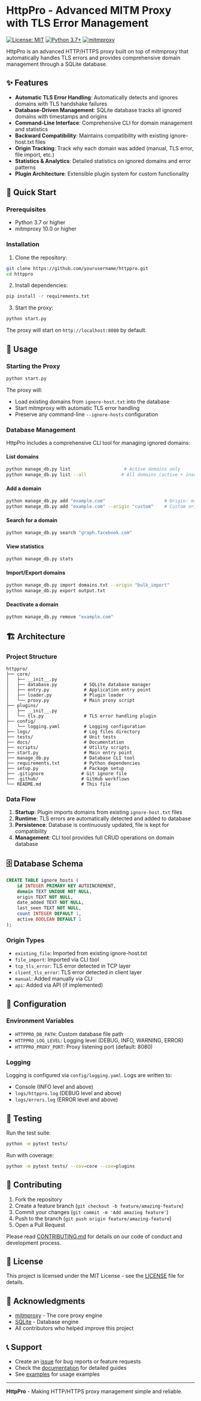 # HttpPro - Advanced MITM Proxy with TLS Error Management

[![License: MIT](https://img.shields.io/badge/License-MIT-yellow.svg)](https://opensource.org/licenses/MIT)
[![Python 3.7+](https://img.shields.io/badge/python-3.7+-blue.svg)](https://www.python.org/downloads/)
[![mitmproxy](https://img.shields.io/badge/mitmproxy-10.0+-green.svg)](https://mitmproxy.org/)

HttpPro is an advanced HTTP/HTTPS proxy built on top of mitmproxy that automatically handles TLS errors and provides comprehensive domain management through a SQLite database.

## ✨ Features

- **Automatic TLS Error Handling**: Automatically detects and ignores domains with TLS handshake failures
- **Database-Driven Management**: SQLite database tracks all ignored domains with timestamps and origins
- **Command-Line Interface**: Comprehensive CLI for domain management and statistics
- **Backward Compatibility**: Maintains compatibility with existing ignore-host.txt files
- **Origin Tracking**: Track why each domain was added (manual, TLS error, file import, etc.)
- **Statistics & Analytics**: Detailed statistics on ignored domains and error patterns
- **Plugin Architecture**: Extensible plugin system for custom functionality

## 🚀 Quick Start

### Prerequisites

- Python 3.7 or higher
- mitmproxy 10.0 or higher

### Installation

1. Clone the repository:
```bash
git clone https://github.com/yourusername/httppro.git
cd httppro
```

2. Install dependencies:
```bash
pip install -r requirements.txt
```

3. Start the proxy:
```bash
python start.py
```

The proxy will start on `http://localhost:8080` by default.

## 📖 Usage

### Starting the Proxy

```bash
python start.py
```

The proxy will:
- Load existing domains from `ignore-host.txt` into the database
- Start mitmproxy with automatic TLS error handling
- Preserve any command-line `--ignore-hosts` configuration

### Database Management

HttpPro includes a comprehensive CLI tool for managing ignored domains:

#### List domains
```bash
python manage_db.py list                    # Active domains only
python manage_db.py list --all             # All domains (active + inactive)
```

#### Add a domain
```bash
python manage_db.py add "example.com"                      # Origin: manual
python manage_db.py add "example.com" --origin "custom"    # Custom origin
```

#### Search for a domain
```bash
python manage_db.py search "graph.facebook.com"
```

#### View statistics
```bash
python manage_db.py stats
```

#### Import/Export domains
```bash
python manage_db.py import domains.txt --origin "bulk_import"
python manage_db.py export output.txt
```

#### Deactivate a domain
```bash
python manage_db.py remove "example.com"
```

## 🏗️ Architecture

### Project Structure

```
httppro/
├── core/
│   ├── __init__.py
│   ├── database.py          # SQLite database manager
│   ├── entry.py             # Application entry point
│   ├── loader.py            # Plugin loader
│   └── proxy.py             # Main proxy script
├── plugins/
│   ├── __init__.py
│   └── tls.py               # TLS error handling plugin
├── config/
│   └── logging.yaml         # Logging configuration
├── logs/                    # Log files directory
├── tests/                   # Unit tests
├── docs/                    # Documentation
├── scripts/                 # Utility scripts
├── start.py                 # Main entry point
├── manage_db.py             # Database CLI tool
├── requirements.txt         # Python dependencies
├── setup.py                 # Package setup
├── .gitignore              # Git ignore file
├── .github/                # GitHub workflows
└── README.md               # This file
```

### Data Flow

1. **Startup**: Plugin imports domains from existing `ignore-host.txt` files
2. **Runtime**: TLS errors are automatically detected and added to database
3. **Persistence**: Database is continuously updated, file is kept for compatibility
4. **Management**: CLI tool provides full CRUD operations on domain database

## 🗄️ Database Schema

```sql
CREATE TABLE ignore_hosts (
    id INTEGER PRIMARY KEY AUTOINCREMENT,
    domain TEXT UNIQUE NOT NULL,
    origin TEXT NOT NULL,
    date_added TEXT NOT NULL,
    last_seen TEXT NOT NULL,
    count INTEGER DEFAULT 1,
    active BOOLEAN DEFAULT 1
);
```

### Origin Types

- `existing_file`: Imported from existing ignore-host.txt
- `file_import`: Imported via CLI tool
- `tcp_tls_error`: TLS error detected in TCP layer
- `client_tls_error`: TLS error detected in client layer
- `manual`: Added manually via CLI
- `api`: Added via API (if implemented)

## 🔧 Configuration

### Environment Variables

- `HTTPPRO_DB_PATH`: Custom database file path
- `HTTPPRO_LOG_LEVEL`: Logging level (DEBUG, INFO, WARNING, ERROR)
- `HTTPPRO_PROXY_PORT`: Proxy listening port (default: 8080)

### Logging

Logging is configured via `config/logging.yaml`. Logs are written to:
- Console (INFO level and above)
- `logs/httppro.log` (DEBUG level and above)
- `logs/errors.log` (ERROR level and above)

## 🧪 Testing

Run the test suite:
```bash
python -m pytest tests/
```

Run with coverage:
```bash
python -m pytest tests/ --cov=core --cov=plugins
```

## 🤝 Contributing

1. Fork the repository
2. Create a feature branch (`git checkout -b feature/amazing-feature`)
3. Commit your changes (`git commit -m 'Add amazing feature'`)
4. Push to the branch (`git push origin feature/amazing-feature`)
5. Open a Pull Request

Please read [CONTRIBUTING.md](CONTRIBUTING.md) for details on our code of conduct and development process.

## 📝 License

This project is licensed under the MIT License - see the [LICENSE](LICENSE) file for details.

## 🙏 Acknowledgments

- [mitmproxy](https://mitmproxy.org/) - The core proxy engine
- [SQLite](https://sqlite.org/) - Database engine
- All contributors who helped improve this project

## 📞 Support

- Create an [issue](https://github.com/yourusername/httppro/issues) for bug reports or feature requests
- Check the [documentation](docs/) for detailed guides
- See [examples](examples/) for usage examples

---

**HttpPro** - Making HTTP/HTTPS proxy management simple and reliable.
